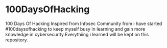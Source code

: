 # 100DaysOfHacking
100 Days Of Hacking
Inspired from Infosec Community from i have started #100daysofhacking to keep myself busy in learning and gain more knowledge in cybersecurity.Everythiing i learned will be kept on this repository.

